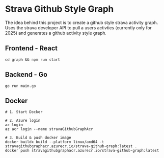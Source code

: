 # Strava Github Style Graph
The idea behind this project is to create a github style strava activity graph. Uses the strava developer API to pull a users activties (currently only for 2025) and generates a github activity style graph.

## Frontend - React
```console
cd graph && npm run start
```

## Backend - Go
```console
go run main.go
```

## Docker
```console
# 1. Start Docker

# 2. Azure login
az login
az acr login --name stravaGithubGraphAcr

# 3. Build & push docker image
docker buildx build --platform linux/amd64 -t stravagithubgraphacr.azurecr.io/strava-github-graph:latest .
docker push stravagithubgraphacr.azurecr.io/strava-github-graph:latest
```